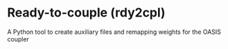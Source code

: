 # Ready-to-couple (rdy2cpl)

A Python tool to create auxiliary files and remapping weights for the OASIS coupler
